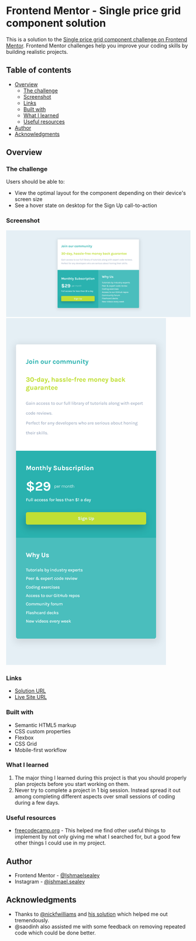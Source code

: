 # Frontend Mentor - Single price grid component solution

This is a solution to the [Single price grid component challenge on Frontend Mentor](https://www.frontendmentor.io/challenges/single-price-grid-component-5ce41129d0ff452fec5abbbc). Frontend Mentor challenges help you improve your coding skills by building realistic projects.

## Table of contents

- [Overview](##overview)
  - [The challenge](###the-challenge)
  - [Screenshot](###screenshot)
  - [Links](###links)
  - [Built with](###built-with)
  - [What I learned](###what-i-learned)
  - [Useful resources](###useful-resources)
- [Author](##author)
- [Acknowledgments](##acknowledgments)

## Overview

### The challenge

Users should be able to:

- View the optimal layout for the component depending on their device's screen size
- See a hover state on desktop for the Sign Up call-to-action

### Screenshot

![My Desktop Screenshot](./images/complete-desktop.png)
![My Mobile Screenshot](./images/complete-mobile.png)

### Links

- [Solution URL](https://www.frontendmentor.io/solutions/responsive-landing-with-css-grid-DWN_ZHi6X)
- [Live Site URL](https://ishmaelsealey.github.io/fem-single-price-grid/)

### Built with

- Semantic HTML5 markup
- CSS custom properties
- Flexbox
- CSS Grid
- Mobile-first workflow

### What I learned

1. The major thing I learned during this project is that you should properly plan projects before you start working on them.
2. Never try to complete a project in 1 big session. Instead spread it out among completing different aspects over small sessions of coding during a few days.

### Useful resources

- [freecodecamp.org](https://www.freecodecamp.org) - This helped me find other useful things to implement by not only giving me what I searched for, but a good few other things I could use in my project.

## Author

- Frontend Mentor - [@Ishmaelsealey](https://www.frontendmentor.io/profile/Ishmaelsealey)
- Instagram - [@ishmael.sealey](https://www.instagram.com/ishmael.sealey)

## Acknowledgments

- Thanks to [@nickfwilliams](https://www.frontendmentor.io/profile/nickfwilliams) and [his solution](https://www.frontendmentor.io/solutions/mobile-first-single-price-component-page-using-grid-WY29SdyRF) which helped me out tremendously.
- @saodinh also assisted me with some feedback on removing repeated code which could be done better.

